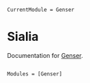 ```@meta
CurrentModule = Genser
```

# Sialia

Documentation for [Genser](https://github.com/wardlem/Genser.jl).

```@index
```

```@autodocs
Modules = [Genser]
```

